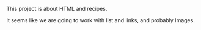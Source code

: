 This project is about HTML and recipes.

It seems like we are going to work with list and links, and probably Images. 
